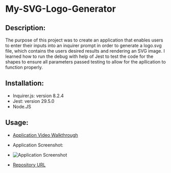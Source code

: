 # My-SVG-Logo-Generator

## Description:

The purpose of this project was to create an application that enables users to enter their inputs into an inquirer prompt in order to generate a logo.svg file, which contains the users desired results and rendering an SVG image. I learned how to run the debug with help of Jest to test the code for the shapes to ensure all parameters passed testing to allow for the apllication to function properly. 

## Installation:

- Inquirer.js: version 8.2.4
- Jest: version  29.5.0
- Node.JS

## Usage:

- [Application Video Walkthrough](https://drive.google.com/file/d/15mVwPPAaJ8cFJ8AsDHohNnAYh3rLNk7a/view?usp=sharing) 

- Application Screenshot:

- ![Application Screenshot](./README%20preview%20Screenshot.png)

- [Repository URL](https://github.com/bundleofcodes/pro-README.md-generator)


